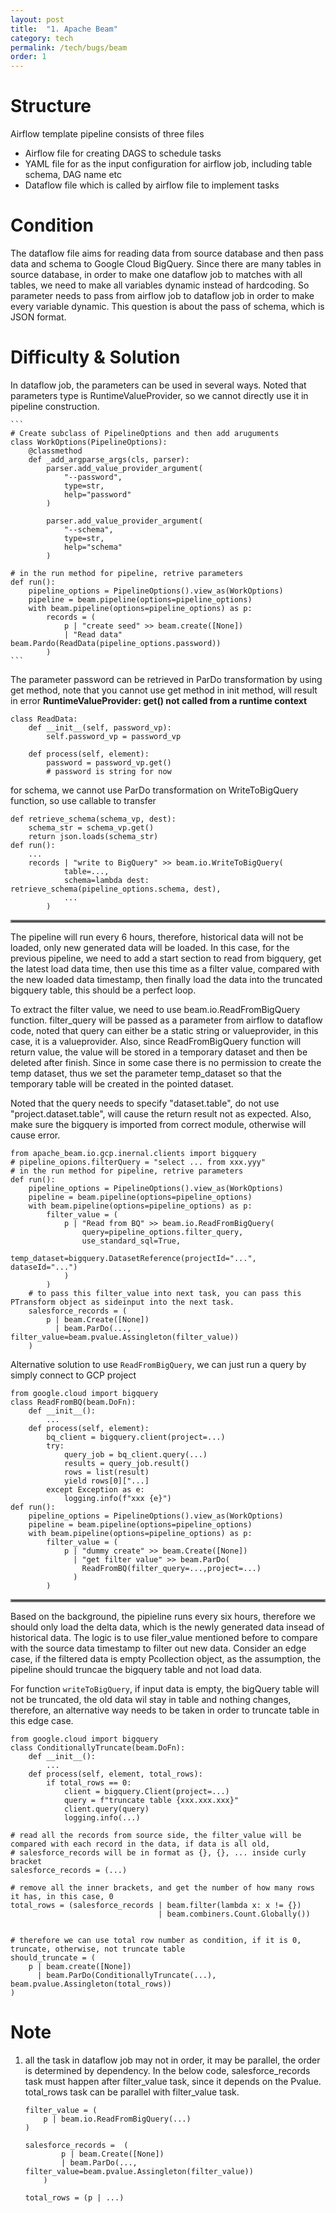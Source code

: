 ```yaml
---
layout: post
title:  "1. Apache Beam"
category: tech
permalink: /tech/bugs/beam
order: 1
---
```

# Structure
Airflow template pipeline consists of three files
* Airflow file for creating DAGS to schedule tasks
* YAML file for as the input configuration for airflow job, including table schema, DAG name etc
* Dataflow file which is called by airflow file to implement tasks

# Condition
The dataflow file aims for reading data from source database and then pass data and schema to Google Cloud BigQuery. Since there are many tables in source database, in order to make one dataflow job to matches with all tables, we need to make all variables dynamic instead of hardcoding. So parameter needs to pass from airflow job to dataflow job in order to make every variable dynamic. This question is about the pass of schema, which is JSON format.

# Difficulty & Solution
In dataflow job, the parameters can be used in several ways. Noted that parameters type is RuntimeValueProvider, 
so we cannot directly use it in pipeline construction.

    ```
    # Create subclass of PipelineOptions and then add aruguments
    class WorkOptions(PipelineOptions):
        @classmethod
        def _add_argparse_args(cls, parser):
            parser.add_value_provider_argument(
                "--password",
                type=str,
                help="password"
            )

            parser.add_value_provider_argument(
                "--schema",
                type=str,
                help="schema"
            )
        
    # in the run method for pipeline, retrive parameters
    def run():
        pipeline_options = PipelineOptions().view_as(WorkOptions)
        pipeline = beam.pipeline(options=pipeline_options)
        with beam.pipeline(options=pipeline_options) as p:
            records = (
                p | "create seed" >> beam.create([None])
                | "Read data" beam.Pardo(ReadData(pipeline_options.password))
            )
    ```
The parameter password can be retrieved in ParDo transformation by using get method, note that you cannot use get method in init method, will result in error **RuntimeValueProvider: get() not called from a runtime context**
```
class ReadData:
    def __init__(self, password_vp):
        self.password_vp = password_vp

    def process(self, element):
        password = password_vp.get()
        # password is string for now
```
for schema, we cannot use ParDo transformation on WriteToBigQuery function, so use callable to transfer
```
def retrieve_schema(schema_vp, dest):
    schema_str = schema_vp.get()
    return json.loads(schema_str)
def run():
    ...
    records | "write to BigQuery" >> beam.io.WriteToBigQuery(
            table=...,
            schema=lambda dest: retrieve_schema(pipeline_options.schema, dest),
            ...
        )
```
<hr style="border:2px solid gray">
The pipeline will run every 6 hours, therefore, historical data will not be loaded, only new generated data will be loaded. In this case, for the previous pipeline, we need to add a start section to read from bigquery, get the latest load data time, then use this time as a filter value, compared with the new loaded data timestamp, then finally load the data into the truncated bigquery table, this should be a perfect loop.

To extract the filter value, we need to use beam.io.ReadFromBigQuery function. filter_query will be passed as a parameter from airflow to dataflow code, noted that query can either be a static string or valueprovider, in this case, it is a valueprovider. Also, since ReadFromBigQuery function will return value, the value will be stored in a temporary dataset and then be deleted after finish. Since in some case there is no permission to create the temp dataset, thus we set the parameter temp_dataset so that the temporary table will be created in the pointed dataset. 

Noted that the query needs to specify "dataset.table", do not use "project.dataset.table", will cause the return result not as expected. Also, make sure the bigquery is imported from correct module, otherwise will cause error. 
```
from apache_beam.io.gcp.inernal.clients import bigquery
# pipeline_opions.filterQuery = "select ... from xxx.yyy"
# in the run method for pipeline, retrive parameters
def run():
    pipeline_options = PipelineOptions().view_as(WorkOptions)
    pipeline = beam.pipeline(options=pipeline_options)
    with beam.pipeline(options=pipeline_options) as p:
        filter_value = (
            p | "Read from BQ" >> beam.io.ReadFromBigQuery(
                query=pipeline_options.filter_query,
                use_standard_sql=True,
                temp_dataset=bigquery.DatasetReference(projectId="...", dataseId="...")
            )
        )
    # to pass this filter_value into next task, you can pass this PTransform object as sideinput into the next task.
    salesforce_records = (
        p | beam.Create([None])
          | beam.ParDo(..., filter_value=beam.pvalue.Assingleton(filter_value))
    )
```
Alternative solution to use `ReadFromBigQuery`, we can just run a query by simply connect to GCP project
```
from google.cloud import bigquery
class ReadFromBQ(beam.DoFn):
    def __init__():
        ...
    def process(self, element):
        bq_client = bigquery.client(project=...)
        try:
            query_job = bq_client.query(...)
            results = query_job.result()
            rows = list(result)
            yield rows[0]["...]
        except Exception as e:
            logging.info(f"xxx {e}")
def run():
    pipeline_options = PipelineOptions().view_as(WorkOptions)
    pipeline = beam.pipeline(options=pipeline_options)
    with beam.pipeline(options=pipeline_options) as p:
        filter_value = (
            p | "dummy create" >> beam.Create([None])
              | "get filter value" >> beam.ParDo(
                ReadFromBQ(filter_query=...,project=...)
              )
        )
```
<hr style="border:2px solid gray">
Based on the background, the pipieline runs every six hours, therefore we should only load the delta data, which is the newly generated data insead of historical data. The logic is to use filer_value mentioned before to compare with the source data timestamp to filter out new data. Consider an edge case, if the filtered data is empty Pcollection object, as the assumption, the pipeline should truncae the bigquery table and not load data.

For function `writeToBigQuery`, if input data is empty, the bigQuery table will not be truncated, the old data wil stay in table and nothing changes, therefore, an alternative way needs to be taken in order to truncate table in this edge case.

```
from google.cloud import bigquery
class ConditionallyTruncate(beam.DoFn):
    def __init__():
        ...
    def process(self, element, total_rows):
        if total_rows == 0:
            client = bigquery.Client(project=...)
            query = f"truncate table {xxx.xxx.xxx}"
            client.query(query)
            logging.info(...)

# read all the records from source side, the filter_value will be compared with each record in the data, if data is all old,
# salesforce_records will be in format as {}, {}, ... inside curly bracket
salesforce_records = (...)   

# remove all the inner brackets, and get the number of how many rows it has, in this case, 0
total_rows = (salesforce_records | beam.filter(lambda x: x != {})
                                 | beam.combiners.Count.Globally())


# therefore we can use total row number as condition, if it is 0, truncate, otherwise, not truncate table
should_truncate = (
    p | beam.create([None])
      | beam.ParDo(ConditionallyTruncate(...), beam.pvalue.Assingleton(total_rows))
)
```

# Note
1. all the task in dataflow job may not in order, it may be parallel, the order is determined by dependency.
In the below code, salesforce_records task must happen after filter_value task, since it depends on the Pvalue. 
total_rows task can be parallel with filter_value task.

    ```
    filter_value = (
        p | beam.io.ReadFromBigQuery(...)
    )

    salesforce_records =  (
            p | beam.Create([None])
            | beam.ParDo(..., filter_value=beam.pvalue.Assingleton(filter_value))
        ) 

    total_rows = (p | ...)
    ```


